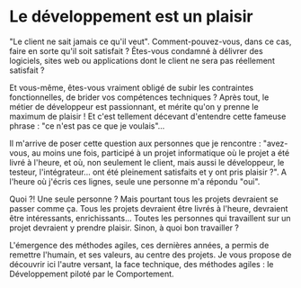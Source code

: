 # Le développement est un plaisir
"Le client ne sait jamais ce qu'il veut". Comment-pouvez-vous, dans ce cas, faire en sorte qu'il soit satisfait ?
Êtes-vous condamné à délivrer des logiciels, sites web ou applications dont le client ne sera pas réellement
satisfait ?

Et vous-même, êtes-vous vraiment obligé de subir les contraintes fonctionnelles, de brider vos compétences
techniques ? Après tout, le métier de développeur est passionnant, et mérite qu'on y prenne le maximum de
plaisir ! Et c'est tellement décevant d'entendre cette fameuse phrase : "ce n'est pas ce que je voulais"...

Il m'arrive de poser cette question aux personnes que je rencontre : "avez-vous, au moins une fois,
participé à un projet informatique où le projet a été livré à l'heure, et où, non seulement le client,
mais aussi le développeur, le testeur, l'intégrateur... ont été pleinement satisfaits et y ont pris plaisir ?". 
A l'heure où j'écris ces lignes, seule une personne m'a répondu "oui".

Quoi ?! Une seule personne ? Mais pourtant tous les projets devraient se passer comme ça.
Tous les projets devraient être livrés à l'heure, devraient être intéressants, enrichissants...
Toutes les personnes qui travaillent sur un projet devraient y prendre plaisir. Sinon, à quoi bon travailler ?

L'émergence des méthodes agiles, ces dernières années, a permis de remettre l'humain, et ses valeurs,
au centre des projets. Je vous propose de découvrir ici l'autre versant, la face technique, des méthodes
agiles : le Développement piloté par le Comportement.